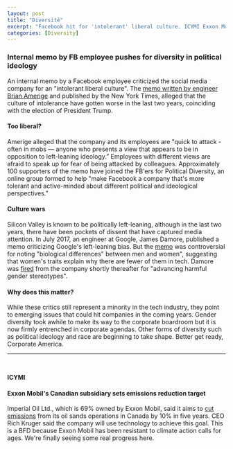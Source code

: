 ```yaml
---
layout: post
title: "Diversité"
excerpt: "Facebook hit for 'intolerant' liberal culture. ICYMI Exxon Mobil subsidiary to cut emissions."
categories: [Diversity]
---
```


### Internal memo by FB employee pushes for diversity in political ideology

An internal memo by a Facebook employee criticized the social media company for an "intolerant liberal culture". The <a href="https://int.nyt.com/data/documenthelper/201-facebook-political-diversity/a8dfe9ae492061f54455/optimized/full.pdf#page=1" target="_blank">memo written by engineer Brian Amerige</a> and published by the New York Times, alleged that the culture of intolerance have gotten worse in the last two years, coinciding with the election of President Trump.

#### Too liberal?

Amerige alleged that the company and its employees are "quick to attack - often in mobs — anyone who presents a view that appears to be in opposition to left-leaning ideology.” Employees with different views are afraid to speak up for fear of being attacked by colleagues. Approximately 100 supporters of the memo have joined the FB'ers for Political Diversity, an online group formed to help "make Facebook a company that's more tolerant and active-minded about different political and ideological perspectives."

#### Culture wars

Silicon Valley is known to be politically left-leaning, although in the last two years, there have been pockets of dissent that have captured media attention. In July 2017, an engineer at Google, James Damore, published a memo criticizing Google's left-leaning bias. But the <a href= "https://assets.documentcloud.org/documents/3914586/Googles-Ideological-Echo-Chamber.pdf" target="_blank">memo</a> was controversial for noting "biological differences" between men and women", suggesting that women's traits explain why there are fewer of them in tech. Damore was <a href="https://www.nytimes.com/2017/08/08/technology/google-engineer-fired-gender-memo.html" target="_blank">fired</a> from the company shortly thereafter for "advancing harmful gender stereotypes".

#### Why does this matter?

While these critics still represent a minority in the tech industry, they point to emerging issues that could hit companies in the coming years. Gender diversity took awhile to make its way to the corporate boardroom but it is now firmly entrenched in corporate agendas. Other forms of diversity such as political ideology and race are beginning to take shape. Better get ready, Corporate America.

* * *
<br />

**ICYMI**

#### **Exxon Mobil's Canadian subsidiary sets emissions reduction target**

Imperial Oil Ltd., which is 69% owned by Exxon Mobil, said it aims to <a href="https://www.cbc.ca/news/canada/calgary/imperial-oil-cut-greenhouse-gas-emmisions-1.4802498" target="_blank">cut emissions</a> from its oil sands operations in Canada by 10% in five years. CEO Rich Kruger said the company will use technology to achieve this goal. This is a BFD because Exxon Mobil has been resistant to climate action calls for ages. We're finally seeing some real progress here.

